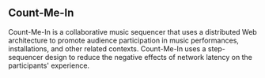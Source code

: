 ## Count-Me-In

Count-Me-In is a collaborative music sequencer that uses a distributed Web architecture to promote audience participation in music performances, installations, and other related contexts. Count-Me-In uses a step-sequencer design to reduce the negative effects of network latency on the participants' experience.

